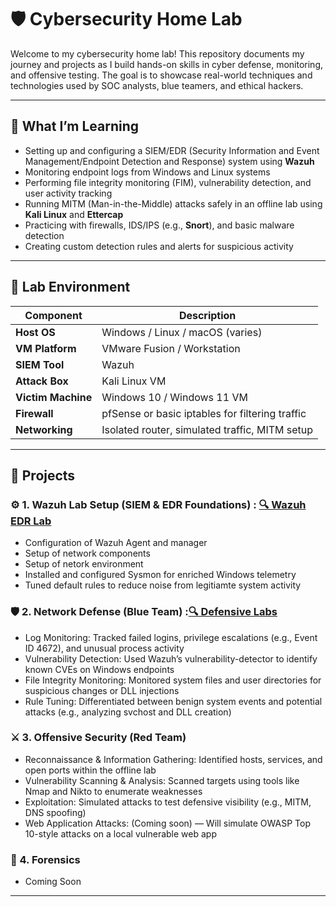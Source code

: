 # 🛡️ Cybersecurity Home Lab

Welcome to my cybersecurity home lab! This repository documents my journey and projects as I build hands-on skills in cyber defense, monitoring, and offensive testing. The goal is to showcase real-world techniques and technologies used by SOC analysts, blue teamers, and ethical hackers.

---

## 🧠 What I’m Learning

- Setting up and configuring a SIEM/EDR (Security Information and Event Management/Endpoint Detection and Response) system using **Wazuh**
- Monitoring endpoint logs from Windows and Linux systems
- Performing file integrity monitoring (FIM), vulnerability detection, and user activity tracking
- Running MITM (Man-in-the-Middle) attacks safely in an offline lab using **Kali Linux** and **Ettercap**
- Practicing with firewalls, IDS/IPS (e.g., **Snort**), and basic malware detection
- Creating custom detection rules and alerts for suspicious activity

---

## 🧪 Lab Environment

| Component            | Description                                     |
|---------------------|-------------------------------------------------|
| **Host OS**         | Windows / Linux / macOS (varies)                |
| **VM Platform**     | VMware Fusion / Workstation                     |
| **SIEM Tool**       | Wazuh                                           |
| **Attack Box**      | Kali Linux VM                                   |
| **Victim Machine**  | Windows 10 / Windows 11 VM                      |
| **Firewall**        | pfSense or basic iptables for filtering traffic |
| **Networking**      | Isolated router, simulated traffic, MITM setup  |

---

## 🧪 Projects 
 
### ⚙️ 1. Wazuh Lab Setup (SIEM & EDR Foundations) : [🔍 Wazuh EDR Lab](https://github.com/UVSasa/Wazuh-Siem)
- Configuration of Wazuh Agent and manager
- Setup of network components
- Setup of netork environment
- Installed and configured Sysmon for enriched Windows telemetry
- Tuned default rules to reduce noise from legitiamte system activity

### 🛡️ 2. Network Defense (Blue Team) :[🔍 Defensive Labs](https://github.com/UVSasa/Network-Defense)
- Log Monitoring: Tracked failed logins, privilege escalations (e.g., Event ID 4672), and unusual process activity
- Vulnerability Detection: Used Wazuh’s vulnerability-detector to identify known CVEs on Windows endpoints
- File Integrity Monitoring: Monitored system files and user directories for suspicious changes or DLL injections
- Rule Tuning: Differentiated between benign system events and potential attacks (e.g., analyzing svchost and DLL creation)

### ⚔️ 3. Offensive Security (Red Team)
- Reconnaissance & Information Gathering: Identified hosts, services, and open ports within the offline lab
- Vulnerability Scanning & Analysis: Scanned targets using tools like Nmap and Nikto to enumerate weaknesses
- Exploitation: Simulated attacks to test defensive visibility (e.g., MITM, DNS spoofing)
- Web Application Attacks: (Coming soon) — Will simulate OWASP Top 10-style attacks on a local vulnerable web app

### 🧬 4. Forensics
- Coming Soon

---
